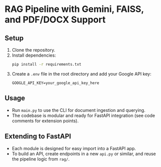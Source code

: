 # RAG Pipeline with Gemini, FAISS, and PDF/DOCX Support

## Setup
1. Clone the repository.
2. Install dependencies:
   ```bash
   pip install -r requirements.txt
   ```
3. Create a `.env` file in the root directory and add your Google API key:
   ```env
   GOOGLE_API_KEY=your_google_api_key_here
   ```

## Usage
- Run `main.py` to use the CLI for document ingestion and querying.
- The codebase is modular and ready for FastAPI integration (see code comments for extension points).

## Extending to FastAPI
- Each module is designed for easy import into a FastAPI app.
- To build an API, create endpoints in a new `api.py` or similar, and reuse the pipeline logic from `rag/`. 
